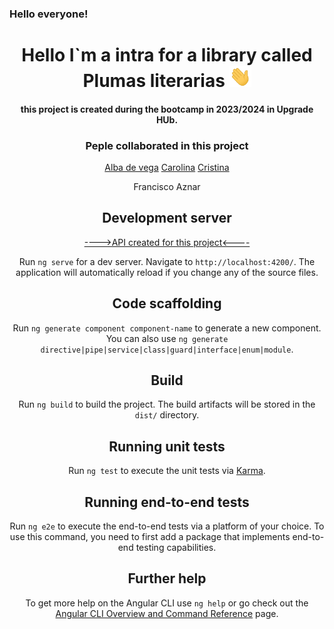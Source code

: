 ### Hello everyone! 

<div align="center">
<h1 align="center">Hello I`m a intra for a library called Plumas literarias <img width="35" src="https://github.com/1999AZZAR/1999AZZAR/blob/main/resources/img/waving.gif"></h1>
<h4 align="center"> this project is created during the bootcamp in 2023/2024 in Upgrade HUb.</h4>


<h3> Peple collaborated in this project</h3>
<a href="https://github.com/albadvg">Alba de vega</a>
<a href="https://github.com/CarolinaAlbanS">Carolina</a>
<a href="https://github.com/OhMyCris">Cristina</a>
<p>Francisco Aznar</p><a></a>






## Development server

<a href="https://github.com/CarolinaAlbanS/api_libros">---->API created for this project<----</a>

Run `ng serve` for a dev server. Navigate to `http://localhost:4200/`. The application will automatically reload if you change any of the source files.

## Code scaffolding

Run `ng generate component component-name` to generate a new component. You can also use `ng generate directive|pipe|service|class|guard|interface|enum|module`.

## Build

Run `ng build` to build the project. The build artifacts will be stored in the `dist/` directory.

## Running unit tests

Run `ng test` to execute the unit tests via [Karma](https://karma-runner.github.io).

## Running end-to-end tests

Run `ng e2e` to execute the end-to-end tests via a platform of your choice. To use this command, you need to first add a package that implements end-to-end testing capabilities.

## Further help

To get more help on the Angular CLI use `ng help` or go check out the [Angular CLI Overview and Command Reference](https://angular.io/cli) page.
